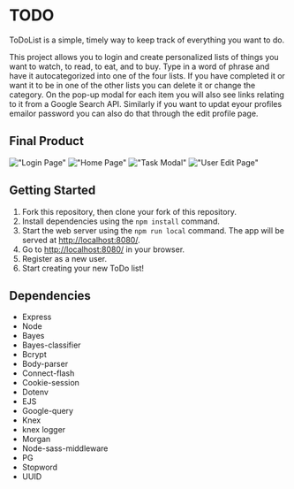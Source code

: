 # TODO

ToDoList is a simple, timely way to keep track of everything you want to do.

This project allows you to login and create personalized lists of things you want to watch, to read, to eat, and to buy. Type in a word of phrase and have it autocategorized into one of the four lists. If you have completed it or want it to be in one of the other lists you can delete it or change the category. On the pop-up modal for each item you will also see links relating to it from a Google Search API. Similarly if you want to updat eyour profiles emailor password you can also do that through the edit profile page.

## Final Product

!["Login Page"](https://raw.githubusercontent.com/lauradew/toDoList/master/screenshots/Screen%20Shot%202018-02-13%20at%2012.04.38%20PM.png)
!["Home Page"](https://raw.githubusercontent.com/lauradew/toDoList/master/screenshots/Screen%20Shot%202018-02-13%20at%2012.05.04%20PM.png)
!["Task Modal"](https://raw.githubusercontent.com/lauradew/toDoList/master/screenshots/Screen%20Shot%202018-02-13%20at%2012.05.25%20PM.png)
!["User Edit Page"](https://raw.githubusercontent.com/lauradew/toDoList/master/screenshots/Screen%20Shot%202018-02-13%20at%2012.05.39%20PM.png)

## Getting Started

1. Fork this repository, then clone your fork of this repository.
2. Install dependencies using the `npm install` command.
3. Start the web server using the `npm run local` command. The app will be served at <http://localhost:8080/>.
4. Go to <http://localhost:8080/> in your browser.
5. Register as a new user.
6. Start creating your new ToDo list!

## Dependencies

- Express
- Node
- Bayes
- Bayes-classifier
- Bcrypt
- Body-parser
- Connect-flash
- Cookie-session
- Dotenv
- EJS
- Google-query
- Knex
- knex logger
- Morgan
- Node-sass-middleware
- PG
- Stopword
- UUID
